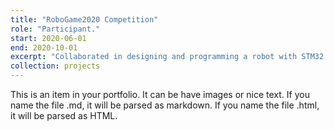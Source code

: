 ```yaml
---
title: "RoboGame2020 Competition"
role: "Participant."
start: 2020-06-01
end: 2020-10-01
excerpt: "Collaborated in designing and programming a robot with STM32 embedded systems for moving simulated patients to designated beds; programmed and controlled the robotic arm for task execution. Achieved <b>Fourth Place</b> in the second round of the competition.<br/><img src='/images/projects/robo-hardware.png' width='400' />"
collection: projects
---
```


This is an item in your portfolio. It can be have images or nice text. If you name the file .md, it will be parsed as markdown. If you name the file .html, it will be parsed as HTML. 